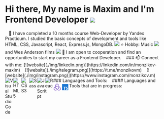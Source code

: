 <h1> Hi there, My name is Maxim and I'm Frontend Developer <img width="48" src="https://media.giphy.com/media/v0dGnTDFgEr68myH0C/giphy.gif"></h1>
&nbsp;&nbsp;
🌱 I have completed a 10 months course Web-Developer by Yandex Practicum. I studied the basic concepts of development 
and tools like HTML, CSS, Javascript, React, Express.js, MongoDB. <img width="30px" src="https://media.giphy.com/media/hS3IR40sIwRl6zUyrQ/giphy.gif">
⭐ Hobby: Music <img width="30px" src="https://media.giphy.com/media/3ohc17UWaNMHjG4Nyw/giphy.gif"> and Wes Anderson films <img width="30px" src="https://media.giphy.com/media/hTmIYzedXc0LMNyRYc/giphy.gif">
🤝 I am open to cooperation and find an opportunities to start my career as a Frontend Developer.
&nbsp;&nbsp;
### 📫 Connect with me:  
[![website](./img/linkedin.png)](https://linkedin.com/in/monzikov-maxim)
&nbsp;&nbsp;
[![website](./img/telegram.png)](https://t.me/monzikovm)
&nbsp;&nbsp;
[![website](./img/instagram.png)](https://www.instagram.com/monzikov.m)
&nbsp;&nbsp;
### Languages and Tools:
<img align="left" alt="Visual Studio Code" width="26px" src="https://cdn.jsdelivr.net/gh/devicons/devicon/icons/vscode/vscode-original.svg" />
<img align="left" alt="HTML5" width="26px" src="https://cdn.jsdelivr.net/gh/devicons/devicon/icons/html5/html5-original.svg" />
<img align="left" alt="CSS3" width="26px" src="https://cdn.jsdelivr.net/gh/devicons/devicon/icons/css3/css3-original.svg"  />
<img align="left" alt="Sass" width="26px" src="https://cdn.jsdelivr.net/gh/devicons/devicon/icons/sass/sass-original.svg"  />
<img align="left" alt="JavaScript" width="26px" src="https://cdn.jsdelivr.net/gh/devicons/devicon/icons/javascript/javascript-original.svg"  />
<img align="left" alt="React" width="26px" src="https://cdn.jsdelivr.net/gh/devicons/devicon/icons/react/react-original.svg" />
&nbsp;&nbsp;
#### Languages and Tools that are in progress:
<img align="left" alt="Redux" width="26px" src="./img/redux.png" />
<img align="left" alt="Typescript" width="26px" src="./img/typescript.png" />
